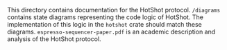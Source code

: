 This directory contains documentation for the HotShot protocol.  `/diagrams` contains state diagrams representing the code logic of HotShot.  The implementation of this logic in the `hotshot` crate should match these diagrams. `espresso-sequencer-paper.pdf` is an academic description and analysis of the HotShot protocol. 
